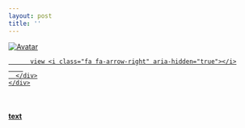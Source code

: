 ```yaml
---
layout: post
title: ''
---
```


<p class="imglist">

<div class="image-container">
  <a href="https://pic.imgdb.cn/item/5e74ae5dc8156f1e6fe9620b.jpg"  data-fancybox="images">
    <img src="https://pic.imgdb.cn/item/5e74ae5dc8156f1e6fe96243.jpg" alt="Avatar" class="image" />
    <div class="overlay">
      <div class="text">
        
          view <i class="fa fa-arrow-right" aria-hidden="true"></i>
        
      </div>
    </div>
  </a>
</div>










<a href="https://pic.imgdb.cn/item/5e74ae5dc8156f1e6fe9620f.jpg" data-fancybox="images"><img src="" /></a>
<a href="https://pic.imgdb.cn/item/5e74ae5dc8156f1e6fe96213.jpg" data-fancybox="images"><img src="" /></a>
<a href="https://pic.imgdb.cn/item/5e74ae5dc8156f1e6fe96216.jpg" data-fancybox="images"><img src="" /></a>
<a href="https://pic.imgdb.cn/item/5e74ae5dc8156f1e6fe96219.jpg" data-fancybox="images"><img src="" /></a>
<a href="https://pic.imgdb.cn/item/5e74ae5dc8156f1e6fe9621d.jpg" data-fancybox="images"><img src="" /></a>
<a href="https://pic.imgdb.cn/item/5e74ae5dc8156f1e6fe9621f.jpg" data-fancybox="images"><img src="" /></a>
<a href="https://pic.imgdb.cn/item/5e74ae5dc8156f1e6fe96223.jpg" data-fancybox="images"><img src="" /></a>
<a href="https://pic.imgdb.cn/item/5e74ae5dc8156f1e6fe9622b.jpg" data-fancybox="images"><img src="" /></a>
<a href="https://pic.imgdb.cn/item/5e74ae5dc8156f1e6fe9622f.jpg" data-fancybox="images"><img src="" /></a>
<a href="https://pic.imgdb.cn/item/5e74ae5dc8156f1e6fe96232.jpg" data-fancybox="images"><img src="" /></a>
<a href="https://pic.imgdb.cn/item/5e74ae5dc8156f1e6fe96238.jpg" data-fancybox="images"><img src="" /></a>
<a href="https://pic.imgdb.cn/item/5e74ae5dc8156f1e6fe9623c.jpg" data-fancybox="images"><img src="" /></a>
<a href="https://pic.imgdb.cn/item/5e74ae5dc8156f1e6fe9623f.jpg" data-fancybox="images"><img src="" /></a>
<a href="https://pic.imgdb.cn/item/5e74ae5dc8156f1e6fe96243.jpg" data-fancybox="images"><img src="" /></a>
<a href="https://pic.imgdb.cn/item/5e74ae5dc8156f1e6fe96248.jpg" data-fancybox="images"><img src="" /></a>
<a href="https://pic.imgdb.cn/item/5e74ae5dc8156f1e6fe9624d.jpg" data-fancybox="images"><img src="" /></a>
<a href="https://pic.imgdb.cn/item/5e74ae5dc8156f1e6fe96253.jpg" data-fancybox="images"><img src="" /></a>
<a href="https://pic.imgdb.cn/item/5e74ae5dc8156f1e6fe96257.jpg" data-fancybox="images"><img src="" /></a>
<a href="https://pic.imgdb.cn/item/5e74ae5ec8156f1e6fe9625e.jpg" data-fancybox="images"><img src="" /></a>
<a href="https://pic.imgdb.cn/item/5e74aef3c8156f1e6fe9c53f.jpg" data-fancybox="images"><img src="" /></a>
<a href="https://pic.imgdb.cn/item/5e74aef3c8156f1e6fe9c546.jpg" data-fancybox="images"><img src="" /></a>
<a href="https://pic.imgdb.cn/item/5e74aef3c8156f1e6fe9c54a.jpg" data-fancybox="images"><img src="" /></a>
<a href="https://pic.imgdb.cn/item/5e74aef3c8156f1e6fe9c551.jpg" data-fancybox="images"><img src="" /></a>
<a href="https://pic.imgdb.cn/item/5e74aef3c8156f1e6fe9c556.jpg" data-fancybox="images"><img src="" /></a>
<a href="https://pic.imgdb.cn/item/5e74aef3c8156f1e6fe9c55d.jpg" data-fancybox="images"><img src="" /></a>
<a href="https://pic.imgdb.cn/item/5e74aef3c8156f1e6fe9c562.jpg" data-fancybox="images"><img src="" /></a>
<a href="https://pic.imgdb.cn/item/5e74aef3c8156f1e6fe9c56c.jpg" data-fancybox="images"><img src="" /></a>
<a href="https://pic.imgdb.cn/item/5e74aef3c8156f1e6fe9c592.jpg" data-fancybox="images"><img src="" /></a>
<a href="https://pic.imgdb.cn/item/5e74aef3c8156f1e6fe9c5f4.jpg" data-fancybox="images"><img src="" /></a>
<a href="https://pic.imgdb.cn/item/5e74aef3c8156f1e6fe9c5f7.jpg" data-fancybox="images"><img src="" /></a>
<a href="https://pic.imgdb.cn/item/5e74aef3c8156f1e6fe9c5fb.jpg" data-fancybox="images"><img src="" /></a>
<a href="https://pic.imgdb.cn/item/5e74aef3c8156f1e6fe9c5fd.jpg" data-fancybox="images"><img src="" /></a>
<a href="https://pic.imgdb.cn/item/5e74aef3c8156f1e6fe9c5ff.jpg" data-fancybox="images"><img src="" /></a>
<a href="https://pic.imgdb.cn/item/5e74aef3c8156f1e6fe9c601.jpg" data-fancybox="images"><img src="" /></a>
<a href="https://pic.imgdb.cn/item/5e74aef3c8156f1e6fe9c608.jpg" data-fancybox="images"><img src="" /></a>
<a href="https://pic.imgdb.cn/item/5e74aef3c8156f1e6fe9c610.jpg" data-fancybox="images"><img src="" /></a>
<a href="https://pic.imgdb.cn/item/5e74aef3c8156f1e6fe9c616.jpg" data-fancybox="images"><img src="" /></a>

</p>


#### [text](https://cxcxcx.cx/works/0017a.html)